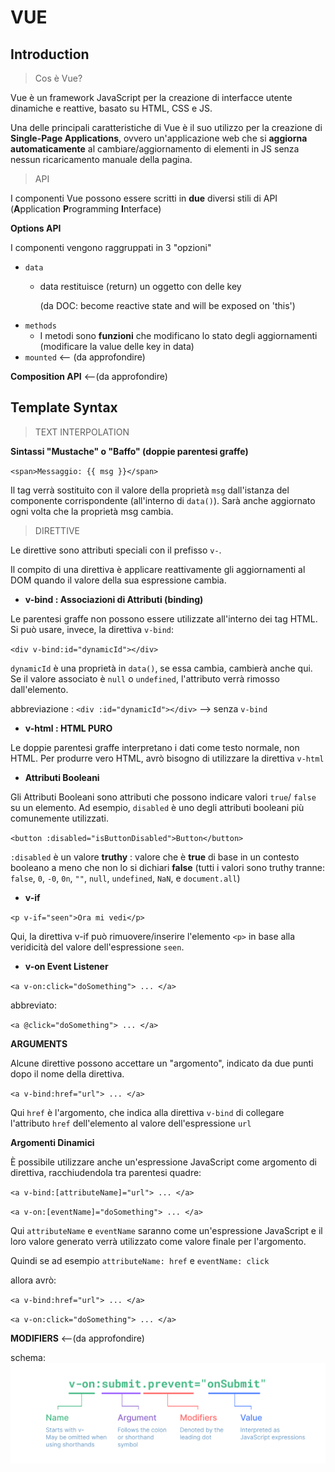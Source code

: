 # VUE

## Introduction
>Cos è Vue?

Vue è un framework JavaScript per la creazione di interfacce utente dinamiche e reattive, basato su HTML, CSS e JS.

Una delle principali caratteristiche di Vue è il suo utilizzo per la creazione di **Single-Page Applications**, ovvero un'applicazione web che si **aggiorna automaticamente** al cambiare/aggiornamento di elementi in JS senza nessun ricaricamento manuale della pagina.

>API

I componenti Vue possono essere scritti in **due** diversi stili di API (**A**pplication **P**rogramming **I**nterface)

**Options API**

I componenti vengono raggruppati in 3 "opzioni" 

- `data`
    - data restituisce (return) un oggetto con delle key
    
        (da DOC: become reactive state and will be exposed on 'this') 
- `methods`
    - I metodi sono **funzioni** che modificano lo stato degli aggiornamenti (modificare la value delle key in data)
- `mounted` <-- (da approfondire)

**Composition API** <--(da approfondire)

## Template Syntax 

>TEXT INTERPOLATION

**Sintassi "Mustache" o "Baffo" (doppie parentesi graffe)** 

`<span>Messaggio: {{ msg }}</span>`

Il tag verrà sostituito con il valore della proprietà `msg` dall'istanza del componente corrispondente (all'interno di `data()`). Sarà anche aggiornato ogni volta che la proprietà msg cambia.

>DIRETTIVE

Le direttive sono attributi speciali con il prefisso `v-`.

Il compito di una direttiva è applicare reattivamente gli aggiornamenti al DOM quando il valore della sua espressione cambia.

- **v-bind : Associazioni di Attributi (binding)**

Le parentesi graffe non possono essere utilizzate all'interno dei tag HTML. Si può usare, invece, la direttiva `v-bind`:

`<div v-bind:id="dynamicId"></div>`

`dynamicId` è una proprietà in `data()`, se essa cambia, cambierà anche qui. Se il valore associato è `null` o `undefined`, l'attributo verrà rimosso dall'elemento. 

abbreviazione : `<div :id="dynamicId"></div>` --> senza `v-bind`

- **v-html : HTML PURO**

Le doppie parentesi graffe interpretano i dati come testo normale, non HTML. Per produrre vero HTML, avrò bisogno di utilizzare la direttiva `v-html`

- **Attributi Booleani**

Gli Attributi Booleani sono attributi che possono indicare valori `true`/ `false` su un elemento. Ad esempio, `disabled` è uno degli attributi booleani più comunemente utilizzati.

`<button :disabled="isButtonDisabled">Button</button>`

`:disabled` è un valore **truthy** : valore che è **true** di base in un contesto booleano a meno che non lo si dichiari **false** (tutti i valori sono truthy tranne: `false`, `0`, `-0`, `0n`, `""`, `null`, `undefined`, `NaN`, e `document.all`)

- **v-if**

`<p v-if="seen">Ora mi vedi</p>`

Qui, la direttiva v-if può rimuovere/inserire l'elemento `<p>` in base alla veridicità del valore dell'espressione `seen`.

- **v-on Event Listener**

`<a v-on:click="doSomething"> ... </a>`

abbreviato:

`<a @click="doSomething"> ... </a>`

**ARGUMENTS**

Alcune direttive possono accettare un "argomento", indicato da due punti dopo il nome della direttiva.

`<a v-bind:href="url"> ... </a>`

Qui `href` è l'argomento, che indica alla direttiva `v-bind` di collegare l'attributo `href` dell'elemento al valore dell'espressione `url`

**Argomenti Dinamici** 

È possibile utilizzare anche un'espressione JavaScript come argomento di direttiva, racchiudendola tra parentesi quadre:

`<a v-bind:[attributeName]="url"> ... </a>`

`<a v-on:[eventName]="doSomething"> ... </a>`

Qui `attributeName` e `eventName` saranno come un'espressione JavaScript e il loro valore generato verrà utilizzato come valore finale per l'argomento.

Quindi se ad esempio `attributeName: href` e `eventName: click`

allora avrò: 

`<a v-bind:href="url"> ... </a>`

`<a v-on:click="doSomething"> ... </a>`

**MODIFIERS** <--(da approfondire) 


schema:
![alt text](directive.69c37117.png)





